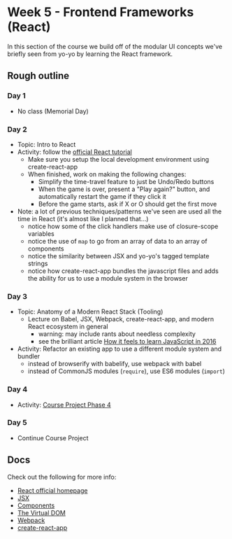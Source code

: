 # Week 5 - Frontend Frameworks (React)

In this section of the course we build off of the modular UI concepts we've briefly seen from yo-yo by learning the React framework.


## Rough outline

### Day 1

* No class (Memorial Day)


### Day 2

* Topic: Intro to React
* Activity: follow the [official React tutorial](https://reactjs.org/tutorial/tutorial.html)
  * Make sure you setup the local development environment using create-react-app
  * When finished, work on making the following changes:
    * Simplify the time-travel feature to just be Undo/Redo buttons
    * When the game is over, present a "Play again?" button, and automatically restart the game if they click it
    * Before the game starts, ask if X or O should get the first move 
* Note: a lot of previous techniques/patterns we've seen are used all the time in React (it's almost like I planned that...)
  * notice how some of the click handlers make use of closure-scope variables
  * notice the use of `map` to go from an array of data to an array of components
  * notice the similarity between JSX and yo-yo's tagged template strings
  * notice how create-react-app bundles the javascript files and adds the ability for us to use a module system in the browser

### Day 3

* Topic: Anatomy of a Modern React Stack (Tooling)
  * Lecture on Babel, JSX, Webpack, create-react-app, and modern React ecosystem in general
    * warning: may include rants about needless complexity
    * see the brilliant article [How it feels to learn JavaScript in 2016](https://hackernoon.com/how-it-feels-to-learn-javascript-in-2016-d3a717dd577f)
* Activity: Refactor an existing app to use a different module system and bundler
  * instead of browserify with babelify, use webpack with babel
  * instead of CommonJS modules (`require`), use ES6 modules (`import`)

### Day 4

* Activity: [Course Project Phase 4](./chatroom4.md)


### Day 5

* Continue Course Project

## Docs

Check out the following for more info:

* [React official homepage](https://reactjs.org/)
* [JSX](./docs/JSX.md)
* [Components](./docs/components.md)
* [The Virtual DOM](./docs/vdom.md)
* [Webpack](./docs/webpack.md)
* [create-react-app](./docs/CRA.md)
